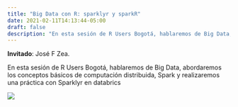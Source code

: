 ```yaml
---
title: "Big Data con R: sparklyr y sparkR"
date: 2021-02-11T14:13:44-05:00
draft: false
description: "En esta sesión de R Users Bogotá, hablaremos de Big Data, abordaremos los conceptos básicos de computación distribuida, Spark y realizaremos una práctica con Sparklyr en databrics"
---
```


**Invitado**: José F Zea.

En esta sesión de R Users Bogotá, hablaremos de Big Data, abordaremos los conceptos básicos de computación distribuida, Spark y realizaremos una práctica con Sparklyr en databrics

![](/uploads/big-data-con-r-sparklyr-y-sparkr.png)

